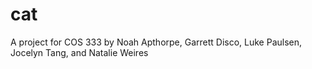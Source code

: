 cat
===

A project for COS 333 by Noah Apthorpe, Garrett Disco, Luke Paulsen, Jocelyn Tang, and Natalie Weires
